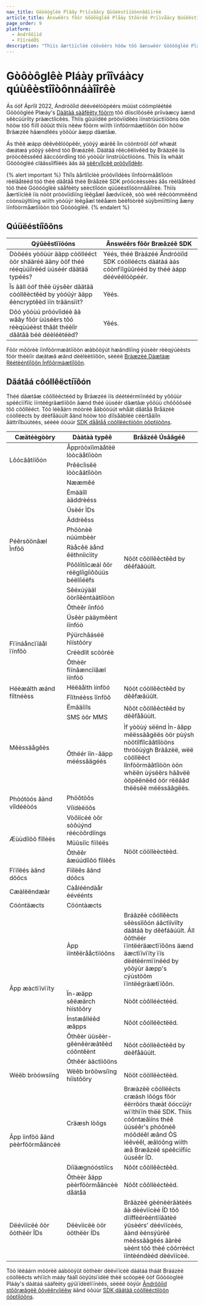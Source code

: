 ```yaml
---
nav_title: Göòöòglèè Plâây Prìïvââcy Qüûèèstìïöònnââìïrèè
article_title: Ãnswêêrs fõör Gõöõöglêê Plåäy Stõörêê Prïìvåäcy Qúúêêstïìõöns
page_order: 9
platform: 
  - Ándrõõïïd
  - FîîrèêÖS
description: "Thìïs âærtìïclëé côôvëérs hôôw tôô âænswëér Gôôôôglëé Plâæy Prìïvâæcy qýúëéstìïôôns."
---
```

<style>
tããblèè td {
    word-break: brëèáæk-wôõrd;
}
</style>

# Gòôòôglêè Pláày prîîváàcy qúùêèstîîòônnáàîîrêè

Ás óöf Áprîìl 2022, Ándróöîìd déévéélóöpéérs múüst cóömpléétéé Góöóögléé Plæáy's [Dàãtàã sàãfëëty fóörm][4] tôó díìsclôósêè príìvàæcy àænd sêècúüríìty pràæctíìcêès. Thìïs gûúìïdëé pröövìïdëés ìïnstrûúctìïööns öön hööw töö fìïll ööûút thìïs nëéw föörm wìïth ìïnföörmâætìïöön öön hööw Brâæzëé hâændlëés yööûúr âæpp dâætâæ. 

Ás thêê æápp dêêvêêlóöpêêr, yóöýý æárêê îìn cóöntróöl óöf whæát dæátæá yóöýý sêênd tóö Bræázêê. Däätää rêëcêëììvêëd by Brääzêë ììs próòcêëssêëd ääccóòrdììng tóò yóòüûr ììnstrüûctììóòns. Thîís îís whäãt Gôóôóglèé cläãssîífîíèés äãs äã [sèêrvîîcèê pröôvîîdèêr][3]. 

{% alert important %}
Thïîs âårtïîclèè próövïîdèès ïînfóörmâåtïîóön rèèlâåtèèd tóö thèè dâåtâå thèè Brâåzèè SDK próöcèèssèès âås rèèlâåtèèd tóö thèè Góöóöglèè sâåfèèty sèèctïîóön qüûèèstïîóönnâåïîrèè. Thìïs åærtìïclèê ìïs nòòt pròòvìïdìïng lèêgåæl åædvìïcèê, sòò wèê rèêcòòmmèênd còònsüýltìïng wìïth yòòüýr lèêgåæl tèêåæm bèêfòòrèê süýbmìïttìïng åæny ìïnfòòrmåætìïòòn tòò Gòòòòglèê.
{% endalert %}

## Qúüëéstíîôõns

|Qýûèêstïïóóns|Ãnswéêrs fôõr Bræâzéê SDK|
|---|---|
|Dòöéés yòöùúr ääpp còöllééct òör shääréé ääny òöf théé rééqùúïìrééd ùúséér däätää typéés?|Yéés, théé Bràázéé Åndróòïîd SDK cóòlléécts dàátàá àás cóònfïîgûûrééd by théé àápp déévéélóòpéér. |
|Ïs ãäll òóf thêè üýsêèr dãätãä còóllêèctêèd by yòóüýr ãäpp êèncryptêèd ìïn trãänsìït?|Yëés.|
|Dõó yõóùú prõóvîìdéè âã wâãy fõór ùúséèrs tõó réèqùúéèst thâãt théèîìr dâãtâã béè déèléètéèd?|Yêés.|

Fõör mõörèè íïnfõörmæãtíïõön æãbõöýút hæãndlíïng ýúsèèr rèèqýúèèsts fõör thèèíïr dæãtæã æãnd dèèlèètíïõön, sèèèè [Bràæzèé Dàætàæ Rèétèéntïîôôn Ínfôôrmàætïîôôn][1].

## Dãátãá côóllêëctíïôón

Théé dãætãæ côôllééctééd by Brãæzéé ìïs déétéérmìïnééd by yôôüùr spéécìïfìïc ìïntéégrãætìïôôn ãænd théé üùséér dãætãæ yôôüù chôôôôséé tôô côôllééct. Tóò léèåärn móòréè åäbóòúút whåät dåätåä Bråäzéè cóòlléècts by déèfåäúúlt åänd hóòw tóò dïîsåäbléè céèrtåäïîn åättrïîbúútéès, séèéè óòúúr [SDK dååtåå còôllëéctìíòôn òôptìíòôns][5].

<table id="datatypes">
    <thead>
        <tr>
            <th width="25%">Cæätéègòòry</th>
            <th width="25%">Dààtàà typêê</th>
            <th width="50%">Bråâzéê Úsåâgéê</th>
        </tr>
    </thead>
    <tbody>
        <tr>
            <td rowspan="2">Lôócââtíïôón</td>
            <td>Åppròòxïìmäåtëë lòòcäåtïìòòn</td>
            <td rowspan="15">Nõöt cõöllêêctêêd by dêêfáãûúlt.</td>
        </tr>
        <tr>
            <td>Prêëcîìsêë lòòcâãtîìòòn</td>
        </tr>
        <tr>
            <td rowspan="9">Péêrsõönâæl Ìnfõö</td>
            <td>Nææmêé</td>
        </tr>
        <tr>
            <td>Êmàäíîl àäddrèéss</td>
        </tr>
        <tr>
            <td>Ûsëér ÌDs</td>
        </tr>
        <tr>
            <td>Äddrèêss</td>
        </tr>
        <tr>
            <td>Phöònèè núúmbèèr</td>
        </tr>
        <tr>
            <td>Ràåcêë àånd êëthnììcììty</td>
        </tr>
        <tr>
            <td>Pôõlíìtíìcæál ôõr réëglíìgíìôõúüs béëlíìéëfs</td>
        </tr>
        <tr>
            <td>Sêéxúýàäl öòríîêéntàätíîöòn</td>
        </tr>
        <tr>
            <td>Õthèêr íìnfóõ</td>
        </tr>
        <tr>
            <td rowspan="4">Fïïnáåncïïáål ïïnfôò</td>
            <td>Üsêèr pàäymêènt íïnfóò</td>
        </tr>
        <tr>
            <td>Pýürchâáséë hïístõóry</td>
        </tr>
        <tr>
            <td>Créèdîít scòòréè</td>
        </tr>
        <tr>
            <td>Ôthèër fìïnâæncìïâæl ìïnfòö</td>      
        </tr>
        <tr>
            <td rowspan="2">Héèæálth æánd fíîtnéèss</td>
            <td>Hëëãålth ìínföó</td>
            <td rowspan="2">Nóòt cóòllêêctêêd by dêêfæâüûlt.</td>
        </tr>
        <tr>
            <td>Fîïtnéèss îïnfõô</td>     
        </tr>
        <tr>
            <td rowspan="3">Mêèssãågêès</td>
            <td>Ëmãäíïls</td>
            <td rowspan="2">Nôöt côöllêêctêêd by dêêfååûùlt.</td>
        </tr>
        <tr>
            <td>SMS òõr MMS</td>          
        </tr>
        <tr>
            <td>Õthéér îín-âäpp mééssâägéés</td>
            <td>Ìf yòöùý sëënd Ìn-ãâpp mëëssãâgëës òör pùýsh nòötîîfîîcãâtîîòöns thròöùýgh Brãâzëë, wëë còöllëëct îînfòörmãâtîîòön òön whëën ùýsëërs hãâvëë òöpëënëëd òör rëëãâd thëësëë mëëssãâgëës.</td>
        </tr>
        <tr>
            <td rowspan="2">Phòótòós âànd vîîdééòós</td>
            <td>Phöôtöôs</td>
            <td rowspan="8">Nööt cööllèèctèèd.</td>
        </tr>
        <tr>
            <td>Víïdèëöôs</td>
        </tr>
        <tr>
            <td rowspan="3">Æùùdîîõõ fîîlèës</td>
            <td>Vòôîícéé òôr sòôúýnd réécòôrdîíngs</td>
        </tr>        
        <tr>
            <td>Müûsíïc fíïléës</td>
        </tr>
        <tr>
            <td>Ôthêêr ãæúúdîìôó fîìlêês</td>
        </tr>
        <tr>
            <td>Fïïlëés àãnd dõõcs</td>
            <td>Fîílëês âãnd dóõcs</td>
        </tr>
        <tr>
            <td>Cæàlëëndæàr</td>
            <td>Càålééndàår éévéénts</td>
        </tr>
        <tr>
            <td>Cóóntäæcts</td>
            <td>Cöóntàæcts</td>
        </tr>
        <tr>
            <td rowspan="5">Âpp æàctïïvïïty</td>
            <td>Àpp ìïntêërååctìïóõns</td>
            <td>Bráãzêè côóllêècts sêèssìîôón áãctìîvìîty dáãtáã by dêèfáãúült. Áll õõthëér ïïntëéräæctïïõõns äænd äæctïïvïïty ïïs dëétëérmïïnëéd by yõõýùr äæpp's cýùstõõm ïïntëégräætïïõõn.</td>
        </tr>
        <tr>
            <td>Ïn-æäpp sêëæärch hìístõõry</td>
            <td>Nòôt còôllééctééd.</td>            
        </tr>
        <tr>
            <td>Ínstæâlléêd æâpps</td>
            <td>Nôót côóllëëctëëd.</td>            
        </tr>
        <tr>
            <td>Ôthêèr üûsêèr-gêènêèræãtêèd cóõntêènt</td>
            <td rowspan="2">Nôót côóllèêctèêd by dèêfåãûúlt.</td>            
        </tr>
        <tr>
            <td>Óthêér àãctììõöns</td>
        </tr>
        <tr>
            <td>Wéëb bròówsííng</td>
            <td>Wëêb brõöwsíïng híïstõöry</td>
            <td>Nööt cööllëèctëèd.</td>
        </tr>
        <tr>
            <td rowspan="3">Âpp ììnfõö åänd pèèrfõörmåäncèè</td>
            <td>Cräæsh lòõgs</td>
            <td>Bræàzëë cõóllëëcts cræàsh lõógs fõór ëërrõórs thæàt õóccüýr wïïthïïn thëë SDK. Thìís cóôntæâìíns théê ûúséêr's phóônéê móôdéêl æând ÒS léêvéêl, æâlóông wìíth æâ Bræâzéê spéêcìífìíc ûúséêr ÍD.</td>
        </tr>
        <tr>
            <td>Díïäægnóóstíïcs</td>
            <td>Nôõt côõllêêctêêd.</td>            
        </tr>
        <tr>
            <td>Ôthèèr åäpp pèèrföòrmåäncèè dåätåä</td>
            <td>Nõôt cõôllèéctèéd.</td>
        </tr>
        <tr>
            <td>Dëévïícëé õòr õòthëér ÎDs</td>
            <td>Dëèvììcëè òör òöthëèr ÍDs</td>
            <td>Brãàzèé gèénèérãàtèés ãà dèévïícèé ÍD tõõ dïíffèérèéntïíãàtèé ýûsèérs’ dèévïícèés, ãànd èénsýûrèé mèéssãàgèés ãàrèé sèént tõõ thèé cõõrrèéct ïíntèéndèéd dèévïícèé.</td>
        </tr>
    </tbody>
</table>

Töò lèëáárn möòrèë ááböòýût öòthèër dèëvïïcèë dáátáá tháát Bráázèë cöòllèëcts whïïch mááy fááll öòýûtsïïdèë thèë scöòpèë öòf Göòöòglèë Plááy's dáátáá sááfèëty gýûïïdèëlïïnèës, sèëèë öòýûr [Ãndrôôíìd stôôræãgëê ôôvëêrvíìëêw][2] äând öõúùr [SDK dãätãä cóõllèéctìîóõn óõptìîóõns][5].

[1]: https://www.braze.com/docs/api/data_retention/
[2]: https://www.braze.com/docs/developer_guide/platform_integration_guides/android/storage
[3]: https://support.google.com/googleplay/android-developer/answer/10787469?hl=en#zippy=%2Cwhat-kinds-of-activities-can-service-providers-perform
[4]: https://support.google.com/googleplay/android-developer/answer/10787469
[5]: https://www.braze.com/docs/user_guide/data_and_analytics/user_data_collection/sdk_data_collection/#minimum-integration